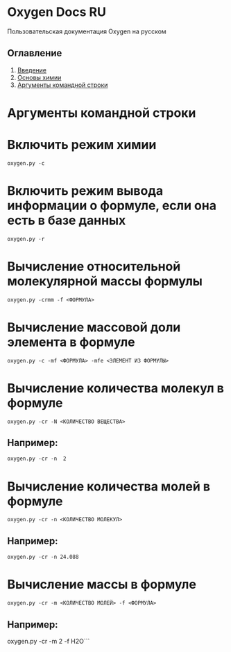 # Oxygen Docs RU
Пользовательская документация Oxygen на русском

## Оглавление
1. [Введение](./getting-started.md)
2. [Основы химии](./chemistry-basics.md)
3. [Аргументы командной строки](./help.md)

# Аргументы командной строки

# Включить режим химии

```oxygen.py -c```

# Включить режим вывода информации о формуле, если она есть в базе данных

```oxygen.py -r```

# Вычисление относительной молекулярной массы формулы

```oxygen.py -crmm -f <ФОРМУЛА>```

# Вычисление массовой доли элемента в формуле

```oxygen.py -c -mf <ФОРМУЛА> -mfe <ЭЛЕМЕНТ ИЗ ФОРМУЛЫ>```

# Вычисление количества молекул в формуле 

```oxygen.py -cr -N <КОЛИЧЕСТВО ВЕЩЕСТВА>```

## Например:

```oxygen.py -cr -n  2```

# Вычисление количества молей в формуле 

```oxygen.py -cr -n <КОЛИЧЕСТВО МОЛЕКУЛ>```

## Например:

```oxygen.py -cr -n 24.088```

# Вычисление массы в формуле

```oxygen.py -cr -m <КОЛИЧЕСТВО МОЛЕЙ> -f <ФОРМУЛА>```

## Например:

oxygen.py -cr -m 2 -f H2O```

